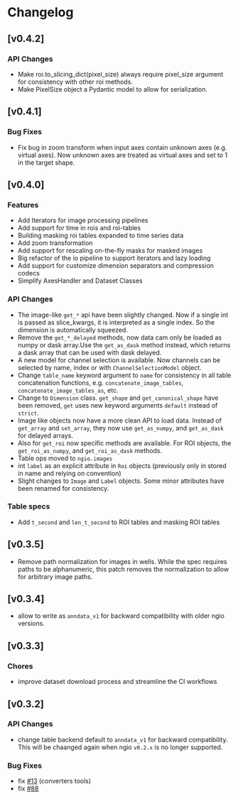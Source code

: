 # Changelog

## [v0.4.2]

### API Changes

- Make roi.to_slicing_dict(pixel_size) always require pixel_size argument for consistency with other roi methods.
- Make PixelSize object a Pydantic model to allow for serialization.

## [v0.4.1]

### Bug Fixes
- Fix bug in zoom transform when input axes contain unknown axes (e.g. virtual axes). Now unknown axes are treated as virtual axes and set to 1 in the target shape.

## [v0.4.0]

### Features

- Add Iterators for image processing pipelines
- Add support for time in rois and roi-tables
- Building masking roi tables expanded to time series data
- Add zoom transformation
- Add support for rescaling on-the-fly masks for masked images
- Big refactor of the io pipeline to support iterators and lazy loading
- Add support for customize dimension separators and compression codecs
- Simplify AxesHandler and Dataset Classes

### API Changes

- The image-like `get_*` api have been slightly changed. Now if a single int is passed as slice_kwargs, it is interpreted as a single index. So the dimension is automatically squeezed.
- Remove the `get_*_delayed` methods, now data cam only be loaded as numpy or dask array.Use the `get_as_dask` method instead, which returns a dask array that can be used with dask delayed.
- A new model for channel selection is available. Now channels can be selected by name, index or with `ChannelSelectionModel` object.
- Change `table_name` keyword argument to `name` for consistency in all table concatenation functions, e.g. `concatenate_image_tables`,  `concatenate_image_tables_as`, etc.
- Change to `Dimension` class. `get_shape` and `get_canonical_shape` have been removed, `get` uses new keyword arguments `default` instead of `strict`.
- Image like objects now have a more clean API to load data. Instead of `get_array` and `set_array`, they now use `get_as_numpy`, and `get_as_dask` for delayed arrays.
- Also for `get_roi` now specific methods are available. For ROI objects, the `get_roi_as_numpy`, and `get_roi_as_dask` methods.
- Table ops moved to `ngio.images`
- int `label` as an explicit attribute in `Roi` objects (previously only in stored in name and relying on convention)
- Slight changes to `Image` and `Label` objects. Some minor attributes have been renamed for consistency.

### Table specs

- Add `t_second` and `len_t_second` to ROI tables and masking ROI tables

## [v0.3.5]

- Remove path normalization for images in wells. While the spec requires paths to be alphanumeric, this patch removes the normalization to allow for arbitrary image paths.

## [v0.3.4]

- allow to write as `anndata_v1` for backward compatibility with older ngio versions.

## [v0.3.3]

### Chores

- improve dataset download process and streamline the CI workflows

## [v0.3.2]

### API Changes

- change table backend default to `anndata_v1` for backward compatibility. This will be chaanged again when ngio `v0.2.x` is no longer supported.

### Bug Fixes

- fix [#13](https://github.com/BioVisionCenter/fractal-converters-tools/issues/13) (converters tools)
- fix [#88](https://github.com/BioVisionCenter/ngio/issues/88)
